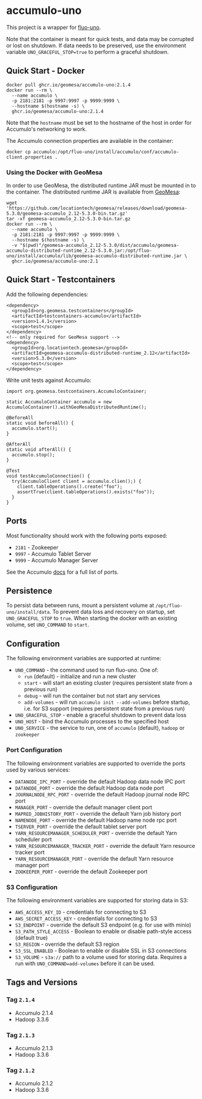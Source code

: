# accumulo-uno

This project is a wrapper for [fluo-uno](https://github.com/apache/fluo-uno).

Note that the container is meant for quick tests, and data may be corrupted or lost on shutdown. If data needs to be
preserved, use the environment variable `UNO_GRACEFUL_STOP=true` to perform a graceful shutdown.

## Quick Start - Docker

    docker pull ghcr.io/geomesa/accumulo-uno:2.1.4
    docker run --rm \
      --name accumulo \
      -p 2181:2181 -p 9997:9997 -p 9999:9999 \
      --hostname $(hostname -s) \
      ghcr.io/geomesa/accumulo-uno:2.1.4

Note that the `hostname` must be set to the hostname of the host in order for Accumulo's networking to work.

The Accumulo connection properties are available in the container:

    docker cp accumulo:/opt/fluo-uno/install/accumulo/conf/accumulo-client.properties .

### Using the Docker with GeoMesa

In order to use GeoMesa, the distributed runtime JAR must be mounted in to the container. The distributed runtime
JAR is available from [GeoMesa](https://github.com/locationtech/geomesa/releases):

    wget 'https://github.com/locationtech/geomesa/releases/download/geomesa-5.3.0/geomesa-accumulo_2.12-5.3.0-bin.tar.gz'
    tar -xf geomesa-accumulo_2.12-5.3.0-bin.tar.gz
    docker run --rm \
      --name accumulo \
      -p 2181:2181 -p 9997:9997 -p 9999:9999 \
      --hostname $(hostname -s) \
      -v "$(pwd)"/geomesa-accumulo_2.12-5.3.0/dist/accumulo/geomesa-accumulo-distributed-runtime_2.12-5.3.0.jar:/opt/fluo-uno/install/accumulo/lib/geomesa-accumulo-distributed-runtime.jar \
      ghcr.io/geomesa/accumulo-uno:2.1

## Quick Start - Testcontainers

Add the following dependencies:

    <dependency>
      <groupId>org.geomesa.testcontainers</groupId>
      <artifactId>testcontainers-accumulo</artifactId>
      <version>1.4.1</version>
      <scope>test</scope>
    </dependency>
    <!-- only required for GeoMesa support -->
    <dependency>
      <groupId>org.locationtech.geomesa</groupId>
      <artifactId>geomesa-accumulo-distributed-runtime_2.12</artifactId>
      <version>5.3.0</version>
      <scope>test</scope>
    </dependency>

Write unit tests against Accumulo:

    import org.geomesa.testcontainers.AccumuloContainer;

    static AccumuloContainer accumulo = new AccumuloContainer().withGeoMesaDistributedRuntime();
    
    @BeforeAll
    static void beforeAll() {
      accumulo.start();
    }
    
    @AfterAll
    static void afterAll() {
      accumulo.stop();
    }

    @Test
    void testAccumuloConnection() {
      try(AccumuloClient client = accumulo.clien();) {
        client.tableOperations().create("foo");
        assertTrue(client.tableOperations().exists("foo"));
      }
    }

## Ports

Most functionality should work with the following ports exposed:

* `2181` - Zookeeper
* `9997` - Accumulo Tablet Server
* `9999` - Accumulo Manager Server

See the Accumulo [docs](https://accumulo.apache.org/docs/2.x/administration/in-depth-install#network) for a full list of ports.

## Persistence

To persist data between runs, mount a persistent volume at `/opt/fluo-uno/install/data`. To prevent data loss
and recovery on startup, set `UNO_GRACEFUL_STOP` to `true`. When starting the docker with an existing volume,
set `UNO_COMMAND` to `start`. 

## Configuration

The following environment variables are supported at runtime:

* `UNO_COMMAND` - the command used to run fluo-uno. One of:
  * `run` (default) - initialize and run a new cluster
  * `start` - will start an existing cluster (requires persistent state from a previous run)
  * `debug` - will run the container but not start any services
  * `add-volumes` - will run `accumulo init --add-volumes` before startup, i.e. for S3 support (requires persistent state from a previous run)
* `UNO_GRACEFUL_STOP` - enable a graceful shutdown to prevent data loss
* `UNO_HOST` - bind the Accumulo processes to the specified host
* `UNO_SERVICE` - the service to run, one of `accumulo` (default), `hadoop` or `zookeeper`

### Port Configuration

The following environment variables are supported to override the ports used by various services:

* `DATANODE_IPC_PORT` - override the default Hadoop data node IPC port
* `DATANODE_PORT` - override the default Hadoop data node port
* `JOURNALNODE_RPC_PORT` - override the default Hadoop journal node RPC port
* `MANAGER_PORT` - override the default manager client port
* `MAPRED_JOBHISTORY_PORT` - override the default Yarn job history port
* `NAMENODE_PORT` - override the default Hadoop name node rpc port
* `TSERVER_PORT` - override the default tablet server port
* `YARN_RESOURCEMANAGER_SCHEDULER_PORT` - override the default Yarn scheduler port
* `YARN_RESOURCEMANAGER_TRACKER_PORT` - override the default Yarn resource tracker port
* `YARN_RESOURCEMANAGER_PORT` - override the default Yarn resource manager port
* `ZOOKEEPER_PORT` - override the default Zookeeper port

### S3 Configuration

The following environment variables are supported for storing data in S3:

* `AWS_ACCESS_KEY_ID` - credentials for connecting to S3
* `AWS_SECRET_ACCESS_KEY` - credentials for connecting to S3
* `S3_ENDPOINT` - override the default S3 endpoint (e.g. for use with minio)
* `S3_PATH_STYLE_ACCESS` - Boolean to enable or disable path-style access (default true)
* `S3_REGION` - override the default S3 region
* `S3_SSL_ENABLED` - Boolean to enable or disable SSL in S3 connections
* `S3_VOLUME` - `s3a://` path to a volume used for storing data. Requires a run with `UNO_COMMAND=add-volumes` before it can be used.

## Tags and Versions

### Tag `2.1.4`

* Accumulo 2.1.4
* Hadoop 3.3.6

### Tag `2.1.3`

* Accumulo 2.1.3
* Hadoop 3.3.6

### Tag `2.1.2`

* Accumulo 2.1.2
* Hadoop 3.3.6
